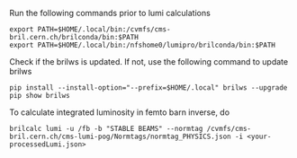 Run the following commands prior to lumi calculations
```
export PATH=$HOME/.local/bin:/cvmfs/cms-bril.cern.ch/brilconda/bin:$PATH
export PATH=$HOME/.local/bin:/nfshome0/lumipro/brilconda/bin:$PATH
```
Check if the brilws is updated. If not, use the following command to update brilws
```
pip install --install-option="--prefix=$HOME/.local" brilws --upgrade
pip show brilws
```
To calculate integrated luminosity in femto barn inverse, do
```
brilcalc lumi -u /fb -b "STABLE BEAMS" --normtag /cvmfs/cms-bril.cern.ch/cms-lumi-pog/Normtags/normtag_PHYSICS.json -i <your-processedLumi.json>
```
